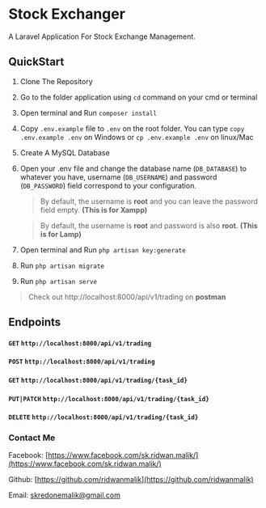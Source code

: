 # Stock Exchanger

A Laravel Application For Stock Exchange Management.

## QuickStart

1. Clone The Repository
2. Go to the folder application using `cd` command on your cmd or terminal
3. Open terminal and Run `composer install`
4. Copy `.env.example` file to `.env` on the root folder. You can type `copy .env.example .env` on Windows or `cp .env.example .env` on linux/Mac
5. Create A MySQL Database
6. Open your .env file and change the database name (`DB_DATABASE`) to whatever you have, username (`DB_USERNAME`) and password (`DB_PASSWORD`) field correspond to your configuration.

    > By default, the username is **root** and you can leave the password field empty. **(This is for Xampp)**

    > By default, the username is **root** and password is also **root**. **(This is for Lamp)**

7. Open terminal and Run `php artisan key:generate`
8. Run `php artisan migrate`
9. Run `php artisan serve`

> Check out http://localhost:8000/api/v1/trading on **postman**

## Endpoints

#### `GET` `http://localhost:8000/api/v1/trading`

#### `POST` `http://localhost:8000/api/v1/trading`

#### `GET` `http://localhost:8000/api/v1/trading/{task_id}`

#### `PUT|PATCH` `http://localhost:8000/api/v1/trading/{task_id}`

#### `DELETE` `http://localhost:8000/api/v1/trading/{task_id}`

### Contact Me

Facebook: [https://www.facebook.com/sk.ridwan.malik/](https://www.facebook.com/sk.ridwan.malik/)

Github: [https://github.com/ridwanmalik](https://github.com/ridwanmalik)

Email: [skredonemalik@gmail.com](mailto:skredonemalik@gmail.com)
